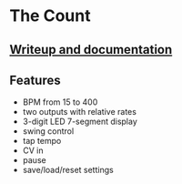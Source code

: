 # The Count

## [Writeup and documentation](https://rabid.audio/projects/synth/clk/)

## Features

- BPM from 15 to 400
- two outputs with relative rates
- 3-digit LED 7-segment display
- swing control
- tap tempo
- CV in
- pause
- save/load/reset settings
